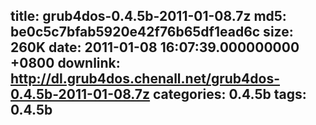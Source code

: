title: grub4dos-0.4.5b-2011-01-08.7z
md5: be0c5c7bfab5920e42f76b65df1ead6c
size: 260K
date: 2011-01-08 16:07:39.000000000 +0800
downlink: http://dl.grub4dos.chenall.net/grub4dos-0.4.5b-2011-01-08.7z
categories: 0.4.5b
tags: 0.4.5b
---

